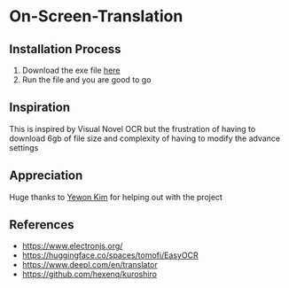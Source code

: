 ﻿# On-Screen-Translation

## Installation Process
1. Download the exe file [here](https://github.com/DuoX371/On-Screen-Translation/releases)
2. Run the file and you are good to go

## Inspiration
This is inspired by Visual Novel OCR but the frustration of having to download 6gb of file size and complexity of having to modify the advance settings

## Appreciation
Huge thanks to [Yewon Kim](https://github.com/SahrulGamerz) for helping out with the project

## References
- https://www.electronjs.org/
- https://huggingface.co/spaces/tomofi/EasyOCR
- https://www.deepl.com/en/translator
- https://github.com/hexenq/kuroshiro
